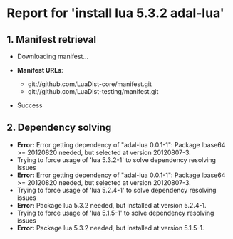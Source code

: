 # Report for 'install lua 5.3.2 adal-lua'


## 1. Manifest retrieval

- Downloading manifest...

- **Manifest URLs**:
    - git://github.com/LuaDist-core/manifest.git
    - git://github.com/LuaDist-testing/manifest.git
- Success

## 2. Dependency solving

- **Error:** Error getting dependency of "adal-lua 0.0.1-1": Package lbase64 >= 20120820 needed, but selected at version 20120807-3.
- Trying to force usage of 'lua 5.3.2-1' to solve dependency resolving issues
- **Error:** Error getting dependency of "adal-lua 0.0.1-1": Package lbase64 >= 20120820 needed, but selected at version 20120807-3.
- Trying to force usage of 'lua 5.2.4-1' to solve dependency resolving issues
- **Error:** Package lua 5.3.2 needed, but installed at version 5.2.4-1.
- Trying to force usage of 'lua 5.1.5-1' to solve dependency resolving issues
- **Error:** Package lua 5.3.2 needed, but installed at version 5.1.5-1.
